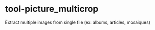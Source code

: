 # tool-picture_multicrop
Extract multiple images from single file (ex: albums, articles, mosaiques)
